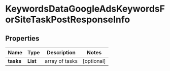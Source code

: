# KeywordsDataGoogleAdsKeywordsForSiteTaskPostResponseInfo


## Properties

| Name | Type | Description | Notes |
|------------ | ------------- | ------------- | -------------|
**tasks** | **List<KeywordsDataGoogleAdsKeywordsForSiteTaskPostTaskInfo>** | array of tasks |[optional]|